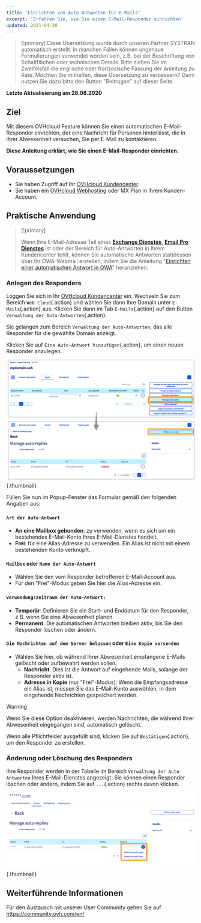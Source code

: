 ```yaml
---
title: 'Einrichten von Auto-Antworten für E-Mails'
excerpt: 'Erfahren Sie, wie Sie einen E-Mail-Responder einrichten'
updated: 2021-04-20
---
```


> [!primary]
> Diese Übersetzung wurde durch unseren Partner SYSTRAN automatisch erstellt. In manchen Fällen können ungenaue Formulierungen verwendet worden sein, z.B. bei der Beschriftung von Schaltflächen oder technischen Details. Bitte ziehen Sie im Zweifelsfall die englische oder französische Fassung der Anleitung zu Rate. Möchten Sie mithelfen, diese Übersetzung zu verbessern? Dann nutzen Sie dazu bitte den Button "Beitragen" auf dieser Seite.
>

**Letzte Aktualisierung am 28.08.2020**

## Ziel

Mit diesem OVHcloud Feature können Sie einen automatischen E-Mail-Responder einrichten, der eine Nachricht für Personen hinterlässt, die in Ihrer Abwesenheit versuchen, Sie per E-Mail zu kontaktieren.

**Diese Anleitung erklärt, wie Sie einen E-Mail-Responder einrichten.**

## Voraussetzungen

- Sie haben Zugriff auf Ihr [OVHcloud Kundencenter](https://www.ovh.com/auth/?action=gotomanager&from=https://www.ovh.de/&ovhSubsidiary=de).
- Sie haben ein [OVHcloud Webhosting](https://www.ovhcloud.com/de/web-hosting/) oder MX Plan in Ihrem Kunden-Account.

## Praktische Anwendung

> [!primary]
>
> Wenn Ihre E-Mail-Adresse Teil eines [**Exchange Dienstes**](https://www.ovhcloud.com/de/emails/hosted-exchange/), [**Email Pro Dienstes**](https://www.ovhcloud.com/de/emails/email-pro/) ist oder der Bereich für Auto-Antworten in Ihrem Kundencenter fehlt, können Sie automatische Antworten stattdessen über Ihr OWA-Webmail erstellen, indem Sie die Anleitung "[Einrichten einer automatischen Antwort in OWA](/pages/web_cloud/email_and_collaborative_solutions/using_the_outlook_web_app_webmail/owa_automatic_replies)" heranziehen.

### Anlegen des Responders

Loggen Sie sich in Ihr [OVHcloud Kundencenter](https://www.ovh.com/auth/?action=gotomanager&from=https://www.ovh.de/&ovhSubsidiary=de) ein. Wechseln Sie zum Bereich `Web Cloud`{.action} und wählen Sie dann Ihre Domain unter `E-Mails`{.action} aus. Klicken Sie dann im Tab `E-Mails`{.action} auf den Button `Verwaltung der Auto-Antworten`{.action}.

Sie gelangen zum Bereich `Verwaltung der Auto-Antworten`, das alle Responder für die gewählte Domain anzeigt.

Klicken Sie auf `Eine Auto-Antwort hinzufügen`{.action}, um einen neuen Responder anzulegen.

![Hosting](images/email_responder01.png){.thumbnail}

Füllen Sie nun im Popup-Fenster das Formular gemäß den folgenden Angaben aus:

#### `Art der Auto-Antwort`

- **An eine Mailbox gebunden**: zu verwenden, wenn es sich um ein bestehendes E-Mail-Konto Ihres E-Mail-Dienstes handelt.
- **Frei**: für eine Alias-Adresse zu verwenden. Ein Alias ist nicht mit einem bestehenden Konto verknüpft.

#### `Mailbox` oder `Name der Auto-Antwort` 

- Wählen Sie den vom Responder betroffenen E-Mail-Account aus. 
- Für den "Frei"-Modus geben Sie hier die Alias-Adresse ein.

#### `Verwendungszeitraum der Auto-Antwort:`

- **Temporär**: Definieren Sie ein Start- und Enddatum für den Responder, z.B. wenn Sie eine Abwesenheit planen.
- **Permanent**: Die automatischen Antworten bleiben aktiv, bis Sie den Responder löschen oder ändern.

#### `Die Nachrichten auf dem Server belassen` oder `Eine Kopie versenden`

- Wählen Sie hier, ob während Ihrer Abwesenheit empfangene E-Mails gelöscht oder aufbewahrt werden sollen.
    - **Nachricht**: Dies ist die Antwort auf eingehende Mails, solange der Responder aktiv ist.
    - **Adresse in Kopie** (nur "Frei"-Modus): Wenn die Empfangsadresse ein Alias ist, müssen Sie das E-Mail-Konto auswählen, in dem eingehende Nachrichten gespeichert werden.

> [!warning]
> Wenn Sie diese Option deaktivieren, werden Nachrichten, die während Ihrer Abwesenheit eingegangen sind, automatisch gelöscht.

Wenn alle Pflichtfelder ausgefüllt sind, klicken Sie auf `Bestätigen`{.action}, um den Responder zu erstellen.

### Änderung oder Löschung des Responders

Ihre Responder werden in der Tabelle im Bereich `Verwaltung der Auto-Antworten` Ihres E-Mail-Dienstes angezeigt. Sie können einen Responder löschen oder ändern, indem Sie auf `...`{.action} rechts davon klicken.

![Hosting](images/email_responder02.png){.thumbnail}

## Weiterführende Informationen

Für den Austausch mit unserer User Community gehen Sie auf https://community.ovh.com/en/
